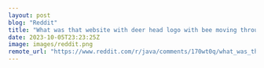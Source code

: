 ```yaml
---
layout: post
blog: "Reddit"
title: "What was that website with deer head logo with bee moving through nose for technical discussion?"
date: 2023-10-05T23:23:25Z
image: images/reddit.png
remote_url: "https://www.reddit.com/r/java/comments/170wt0q/what_was_that_website_with_deer_head_logo_with/"
---
```

